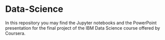# Data-Science
In this repository you may find the Jupyter notebooks and the PowerPoint presentation for the final project of the IBM Data Science course offered by Coursera.
